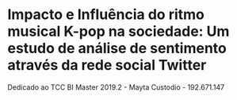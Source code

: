 # Impacto e Influência do ritmo musical K-pop na sociedade: Um estudo de análise de sentimento através da rede social Twitter
Dedicado ao TCC BI Master 2019.2 - Mayta Custodio - 192.671.147
